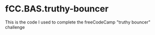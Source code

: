 # fCC.BAS.truthy-bouncer
This is the code I used to complete the freeCodeCamp "truthy bouncer" challenge
